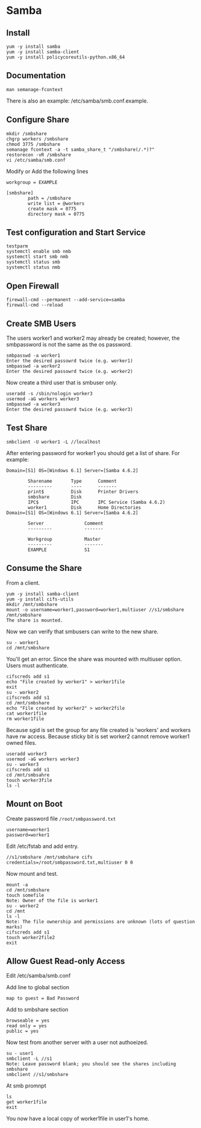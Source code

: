# Samba

## Install

```
yum -y install samba
yum -y install samba-client
yum -y install policycoreutils-python.x86_64
```

## Documentation

```
man semanage-fcontext
```

There is also an example: /etc/samba/smb.conf.example.

## Configure Share

```
mkdir /smbshare
chgrp workers /smbshare
chmod 3775 /smbshare
semanage fcontext -a -t samba_share_t "/smbshare(/.*)?"
restorecon -vR /smbshare
vi /etc/samba/smb.conf
```

Modify or Add the following lines
```
workgroup = EXAMPLE

[smbshare]
        path = /smbshare
        write list = @workers
        create mask = 0775
        directory mask = 0775

```

## Test configuration and Start Service

```
testparm
systemctl enable smb nmb
systemctl start smb nmb
systemctl status smb
systemctl status nmb
```


## Open Firewall

```
firewall-cmd --permanent --add-service=samba
firewall-cmd --reload
```

## Create SMB Users

The users worker1 and worker2 may already be created; however, the smbpassword is not the same as the os password.

```
smbpasswd -a worker1
Enter the desired passowrd twice (e.g. worker1)
smbpasswd -a worker2
Enter the desired passowrd twice (e.g. worker2)
```

Now create a third user that is smbuser only.

```
useradd -s /sbin/nologin worker3
usermod -aG workers worker3
smbpasswd -a worker3
Enter the desired passowrd twice (e.g. worker3)
```


## Test Share

```
smbclient -U worker1 -L //localhost
```
After entering password for worker1 you should get a list of share. For example:

```
Domain=[S1] OS=[Windows 6.1] Server=[Samba 4.6.2]

        Sharename       Type      Comment
        ---------       ----      -------
        print$          Disk      Printer Drivers
        smbshare        Disk      
        IPC$            IPC       IPC Service (Samba 4.6.2)
        worker1         Disk      Home Directories
Domain=[S1] OS=[Windows 6.1] Server=[Samba 4.6.2]

        Server               Comment
        ---------            -------

        Workgroup            Master
        ---------            -------
        EXAMPLE              S1

```


## Consume the Share

From a client.

```
yum -y install samba-client
yum -y install cifs-utils
mkdir /mnt/smbshare
mount -o username=worker1,password=worker1,multiuser //s1/smbshare /mnt/smbshare
The share is mounted.
```

Now we can verify that smbusers can write to the new share.

```
su - worker1
cd /mnt/smbshare
```

You'll get an error.  Since the share was mounted with multiuser option. Users must authenticate.

```
cifscreds add s1
echo "File created by worker1" > worker1file
exit
su - worker2
cifscreds add s1 
cd /mnt/smbshare
echo "File created by worker2" > worker2file
cat worker1file
rm worker1file
```

Because sgid is set the group for any file created is 'workers' and workers have rw access. 
Because sticky bit is set worker2 cannot remove worker1 owned files.

```
useradd worker3
usermod -aG workers worker3
su - worker3
cifscreds add s1
cd /mnt/smbsahre
touch worker3file
ls -l 
```
## Mount on Boot 

Create password file `/root/smbpassword.txt`

```
username=worker1
password=worker1
```


Edit /etc/fstab and add entry.

```
//s1/smbshare /mnt/smbshare cifs credentials=/root/smbpassword.txt,multiuser 0 0
```

Now mount and test.

```
mount -a
cd /mnt/smbshare
touch somefile
Note: Owner of the file is worker1
su - worker2
cd /mnt
ls -l
Note: The file ownership and permissions are unknown (lots of question marks)
cifscreds add s1
touch worker2file2
exit
```


## Allow Guest Read-only Access

Edit /etc/samba/smb.conf

Add line to global section
```
map to guest = Bad Password
```

Add to smbshare section
```
browseable = yes
read only = yes
public = yes
```


Now test from another server with a user not authoeized.
```
su - user1
smbclient -L //s1
Note: Leave password blank; you should see the shares including smbshare
smbclient //s1/smbshare
```

At smb promnpt
```
ls
get worker1file
exit
```

You now have a local copy of worker1file in user1's home.








